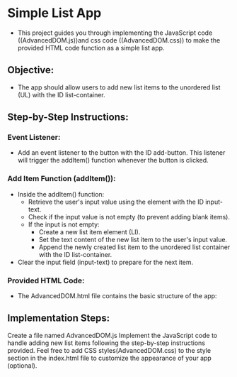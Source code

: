 # Simple List App 

- This project guides you through implementing the JavaScript code ((AdvancedDOM.js))and css code ((AdvancedDOM.css))  to make the provided HTML code function as a simple list app.

## Objective:

- The app should allow users to add new list items to the unordered list (UL) with the ID list-container.

## Step-by-Step Instructions:

### Event Listener:

- Add an event listener to the button with the ID add-button. This listener will trigger the addItem() function whenever the button is clicked.
### Add Item Function (addItem()):

- Inside the addItem() function:
  - Retrieve the user's input value using the element with the ID input-text.
  - Check if the input value is not empty (to prevent adding blank items).
  - If the input is not empty:
    - Create a new list item element (LI).
    - Set the text content of the new list item to the user's input value.
    - Append the newly created list item to the unordered list container with the ID list-container.
 - Clear the input field (input-text) to prepare for the next item.

### Provided HTML Code:
- The AdvancedDOM.html file contains the basic structure of the app:

## Implementation Steps:

Create a file named AdvancedDOM.js
Implement the JavaScript code to handle adding new list items following the step-by-step instructions provided.
Feel free to add CSS styles(AdvancedDOM.css) to the style section in the index.html file to customize the appearance of your app (optional).